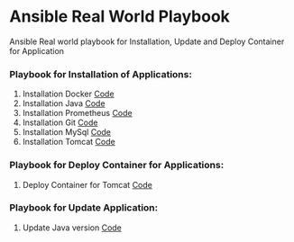 # Ansible Real World Playbook
Ansible Real world playbook for Installation, Update and Deploy Container for Application

### Playbook for Installation of Applications:
1. Installation Docker [Code](./instl-docker.yml)
2. Installation Java [Code](./instl-docker.yml)
3. Installation Prometheus [Code](./instl-java-versions.yml)
4. Installation Git [Code](./instl-git.yml)
5. Installation MySql [Code](./instl-mysql.yml)
6. Installation Tomcat [Code](./instl-tomcat.yml)

### Playbook for Deploy Container for Applications:
1. Deploy Container for Tomcat [Code](./deploy-webapp-tomcat.yml)

### Playbook for Update Application:
1. Update Java version [Code](./update-java-versions.yml)
